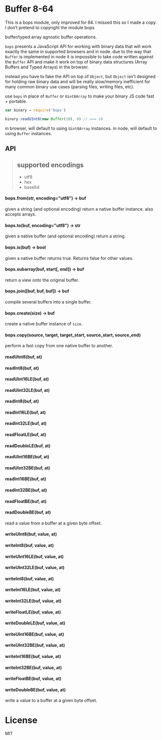 # Buffer 8-64

This is a bops module, only improved for 64. I missed this so I made a copy. I don’t pretend to copyright the module bops

buffer/typed array agnostic buffer operations.

`bops` presents a JavaScript API for working with binary data that will work exactly the same in supported browsers and in node. due to the way that `Buffer` is implemented in node it is impossible to take code written against the `Buffer` API and make it work on top of binary data structures (Array Buffers and Typed Arrays) in the browser.

instead you have to fake the API on top of `Object`, but `Object` isn't designed for holding raw binary data and will be really slow/memory inefficient for many common binary use cases (parsing files, writing files, etc).

use `bops` in place of `Buffer` or `Uint8Array` to make your binary JS code fast + portable.

```javascript
var binary = require('bops')

binary.readUInt8(new Buffer(10), 0) // === 10

```

in browser, will default to using `Uint8Array` instances.
in node, will default to using `Buffer` instances.

## API

> ## supported encodings
> * utf8
> * hex
> * base64

#### bops.from(str, encoding="utf8") -> buf

given a string (and optional encoding) return a native buffer instance.
also accepts arrays.

#### bops.to(buf, encoding="utf8") -> str

given a native buffer (and optional encoding) return a string.

#### bops.is(buf) -> bool

given a native buffer returns true.  Returns false for other values.

#### bops.subarray(buf, start[, end]) -> buf

return a view onto the original buffer.

#### bops.join([buf, buf, buf]) -> buf

compile several buffers into a single buffer.

#### bops.create(size) -> buf

create a native buffer instance of `size`.

#### bops.copy(source, target, target_start, source_start, source_end)

perform a fast copy from one native buffer to another.

#### readUInt8(buf, at)
#### readInt8(buf, at)
#### readUInt16LE(buf, at)
#### readUInt32LE(buf, at)
#### readInt8(buf, at)
#### readInt16LE(buf, at)
#### readInt32LE(buf, at)
#### readFloatLE(buf, at)
#### readDoubleLE(buf, at)
#### readUInt16BE(buf, at)
#### readUInt32BE(buf, at)
#### readInt16BE(buf, at)
#### readInt32BE(buf, at)
#### readFloatBE(buf, at)
#### readDoubleBE(buf, at)

read a value from a buffer at a given byte offset.

#### writeUInt8(buf, value, at)
#### writeInt8(buf, value, at)
#### writeUInt16LE(buf, value, at)
#### writeUInt32LE(buf, value, at)
#### writeInt8(buf, value, at)
#### writeInt16LE(buf, value, at)
#### writeInt32LE(buf, value, at)
#### writeFloatLE(buf, value, at)
#### writeDoubleLE(buf, value, at)
#### writeUInt16BE(buf, value, at)
#### writeUInt32BE(buf, value, at)
#### writeInt16BE(buf, value, at)
#### writeInt32BE(buf, value, at)
#### writeFloatBE(buf, value, at)
#### writeDoubleBE(buf, value, at)

write a value to a buffer at a given byte offset.

# License

MIT
